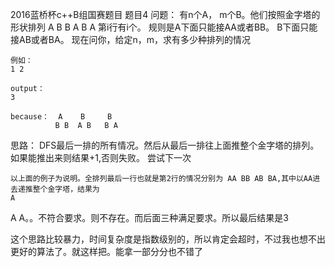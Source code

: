 2016蓝桥杯c++B组国赛题目
题目4
问题：
    有n个A， m个B。他们按照金字塔的形状排列
      A
     B B
    A B A
    第i行有i个。
    规则是A下面只能接AA或者BB。
          B下面只能接AB或者BA。
          现在问你，给定n，m，求有多少种排列的情况

    例如：
    1 2

    output：
    3

    because：  A    B     B
              B B  A B   B A

思路：
    DFS最后一排的所有情况。然后从最后一排往上面推整个金字塔的排列。如果能推出来则结果+1,否则失败。
    尝试下一次

    以上面的例子为说明。全排列最后一行也就是第2行的情况分别为 AA BB AB BA,其中以AA进去递推整个金字塔，结果为
    A
   A A。。不符合要求。则不存在。而后面三种满足要求。所以最后结果是3

   这个思路比较暴力，时间复杂度是指数级别的，所以肯定会超时，不过我也想不出更好的算法了。就这样把。能拿一部分分也不错了
    
